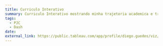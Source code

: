 ```yaml
---
title: Curriculo Interativo
summary: Curriculo Interativo mostrando minha trajetoria academica e trabalhista.
tags:
  - PJC
  - Dash
date: 
external_link: https://public.tableau.com/app/profile/diego.guedes/viz/InteractiveResumePT-BR/CurrculoInterativo
---
```

